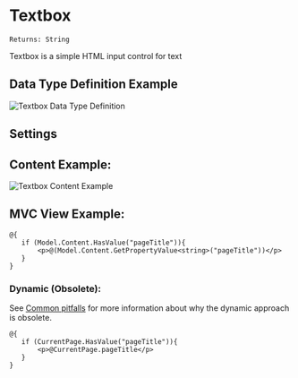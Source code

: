 # Textbox

`Returns: String`

Textbox is a simple HTML input control for text

## Data Type Definition Example

![Textbox Data Type Definition](images/Textbox-DataType.png)

## Settings

## Content Example:

![Textbox Content Example](images/Textbox-Content.png)

## MVC View Example:

	@{
	   if (Model.Content.HasValue("pageTitle")){
	       <p>@(Model.Content.GetPropertyValue<string>("pageTitle"))</p>
	   } 
	}

### Dynamic (Obsolete):

See [Common pitfalls](https://our.umbraco.org/documentation/reference/Common-Pitfalls/#dynamics) for more information about why the dynamic approach is obsolete.
	
	@{       	
	   if (CurrentPage.HasValue("pageTitle")){	
	       <p>@CurrentPage.pageTitle</p>	
	   } 	       	
	}
